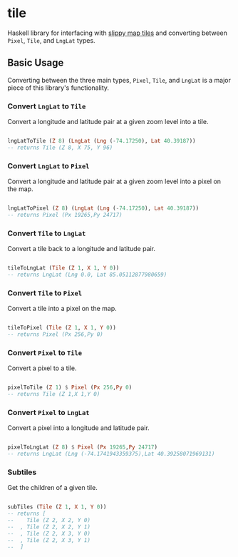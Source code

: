 # tile

Haskell library for interfacing with [slippy map tiles](http://wiki.openstreetmap.org/wiki/Slippy_map_tilenames) and converting between `Pixel`, `Tile`, and `LngLat` types.

## Basic Usage

Converting between the three main types, `Pixel`, `Tile`, and `LngLat` is a major piece of this library's functionality.

### Convert `LngLat` to `Tile`

Convert a longitude and latitude pair at a given
zoom level into a tile.

```haskell

lngLatToTile (Z 8) (LngLat (Lng (-74.17250), Lat 40.39187))
-- returns Tile (Z 8, X 75, Y 96)

```

### Convert `LngLat` to `Pixel`

Convert a longitude and latitude pair at a given
zoom level into a pixel on the map.

```haskell

lngLatToPixel (Z 8) (LngLat (Lng (-74.17250), Lat 40.39187))
-- returns Pixel (Px 19265,Py 24717)

```

### Convert `Tile` to `LngLat`

Convert a tile back to a longitude and latitude pair.

```haskell

tileToLngLat (Tile (Z 1, X 1, Y 0))
-- returns LngLat (Lng 0.0, Lat 85.05112877980659)

```

### Convert `Tile` to `Pixel`

Convert a tile into a pixel on the map.

```haskell

tileToPixel (Tile (Z 1, X 1, Y 0))
-- returns Pixel (Px 256,Py 0)

```

### Convert `Pixel` to `Tile`

Convert a pixel to a tile.

```haskell

pixelToTile (Z 1) $ Pixel (Px 256,Py 0)
-- returns Tile (Z 1,X 1,Y 0)

```

### Convert `Pixel` to `LngLat`

Convert a pixel into a longitude and latitude pair.

```haskell

pixelToLngLat (Z 8) $ Pixel (Px 19265,Py 24717)
-- returns LngLat (Lng (-74.1741943359375),Lat 40.39258071969131)

```

### Subtiles

Get the children of a given tile.

```haskell

subTiles (Tile (Z 1, X 1, Y 0))
-- returns [
--    Tile (Z 2, X 2, Y 0)
--  , Tile (Z 2, X 2, Y 1)
--  , Tile (Z 2, X 3, Y 0)
--  , Tile (Z 2, X 3, Y 1)
--  ]

```